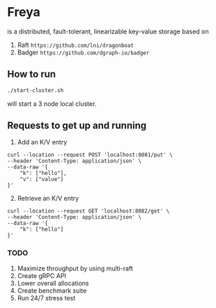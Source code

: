 # Freya

is a distributed, fault-tolerant, linearizable key-value storage based on
1. Raft ```https://github.com/lni/dragonboat``` 
2. Badger ```https://github.com/dgraph-io/badger```

## How to run 

```bash
./start-cluster.sh
```
will start a 3 node local cluster.

## Requests to get up and running
1. Add an K/V entry
```
curl --location --request POST 'localhost:8081/put' \
--header 'Content-Type: application/json' \
--data-raw '{
    "k": ["hello"],
    "v": ["value"]
}'
```

2. Retrieve an K/V entry
```
curl --location --request GET 'localhost:8082/get' \
--header 'Content-Type: application/json' \
--data-raw '{
    "k": ["hello"]
}'
```

### TODO
1. Maximize throughput by using multi-raft
2. Create gRPC API
3. Lower overall allocations
4. Create benchmark suite
5. Run 24/7 stress test
